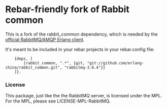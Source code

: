 # Rebar-friendly fork of Rabbit common

This is a fork of the rabbit_common dependency, which is needed by the 
[official RabbitMQ/AMQP Erlang client](https://github.com/rabbitmq/rabbitmq-erlang-client). 

It's meant to be included in your rebar projects in your rebar.config file:

		{deps, [
			{rabbit_common, ".*", {git, "git://github.com/erlang-china/rabbit_common.git", "rabbitmq-3.0.4"}}
		]}.


### License 

This package, just like the the RabbitMQ server, is licensed under the MPL. For the MPL, please see LICENSE-MPL-RabbitMQ.
